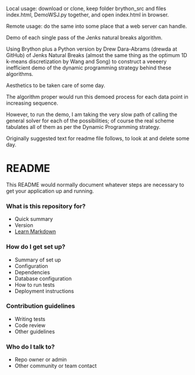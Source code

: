Local usage: download or clone, keep folder brython_src and files 
index.html, DemoWSJ.py together, and open index.html in browser.

Remote usage: do the same into some place that a web server can handle.

Demo of each single pass of the Jenks natural breaks algorithm.

Using Brython plus a Python version by Drew Dara-Abrams
(drewda at GitHub) of Jenks Natural Breaks (almost the 
same thing as the optimum 1D k-means discretization by 
Wang and Song) to construct a veeeery inefficient demo of 
the dynamic programming strategy behind these algorithms.

Aesthetics to be taken care of some day.

The algorithm proper would run this demoed process for each 
data point in increasing sequence.

However, to run the demo, I am taking the very slow path 
of calling the general solver for each of the possibilities; 
of course the real scheme tabulates all of them as per the 
Dynamic Programming strategy.

Originally suggested text for readme file follows, to look at and delete some day.

# README #

This README would normally document whatever steps are necessary to get your application up and running.

### What is this repository for? ###

* Quick summary
* Version
* [Learn Markdown](https://bitbucket.org/tutorials/markdowndemo)

### How do I get set up? ###

* Summary of set up
* Configuration
* Dependencies
* Database configuration
* How to run tests
* Deployment instructions

### Contribution guidelines ###

* Writing tests
* Code review
* Other guidelines

### Who do I talk to? ###

* Repo owner or admin
* Other community or team contact